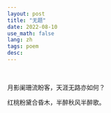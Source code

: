 ```yaml
---
layout: post
title: "无题"
date: 2022-08-10
use_math: false
lang: zh
tags: poem
desc: 
---
```


<br>

月影阑珊流盼客，天涯无路亦如何？

红桃粉黛合昏木，半醉秋风半醉歌。



